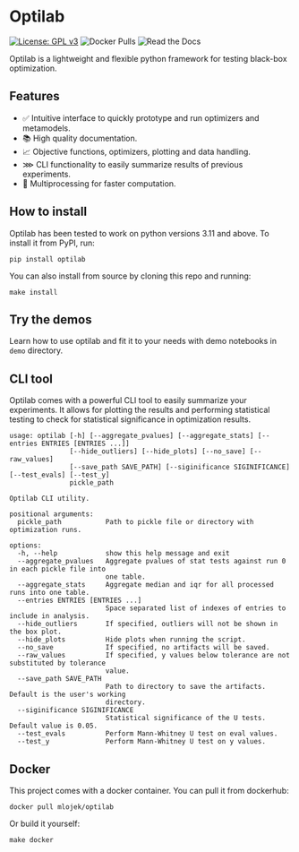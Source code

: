# Optilab
[![License: GPL v3](https://img.shields.io/badge/License-GPLv3-blue.svg)](https://www.gnu.org/licenses/gpl-3.0)
![Docker Pulls](https://img.shields.io/docker/pulls/mlojek/optilab?logo=Docker&label=Dockerhub%20pulls)
![Read the Docs](https://img.shields.io/readthedocs/optilab)

Optilab is a lightweight and flexible python framework for testing black-box optimization.

## Features
- ✅ Intuitive interface to quickly prototype and run optimizers and metamodels.
- 📚 High quality documentation.
- 📈 Objective functions, optimizers, plotting and data handling.
- ⋙ CLI functionality to easily summarize results of previous experiments.
- 🚀 Multiprocessing for faster computation.

## How to install
Optilab has been tested to work on python versions 3.11 and above. To install it from PyPI, run:
```
pip install optilab
```
You can also install from source by cloning this repo and running:
```
make install
```

## Try the demos
Learn how to use optilab and fit it to your needs with demo notebooks in `demo` directory.

## CLI tool
Optilab comes with a powerful CLI tool to easily summarize your experiments. It allows for plotting the results and performing statistical testing to check for statistical significance in optimization results.
```
usage: optilab [-h] [--aggregate_pvalues] [--aggregate_stats] [--entries ENTRIES [ENTRIES ...]]
               [--hide_outliers] [--hide_plots] [--no_save] [--raw_values]
               [--save_path SAVE_PATH] [--siginificance SIGINIFICANCE] [--test_evals] [--test_y]
               pickle_path

Optilab CLI utility.

positional arguments:
  pickle_path           Path to pickle file or directory with optimization runs.

options:
  -h, --help            show this help message and exit
  --aggregate_pvalues   Aggregate pvalues of stat tests against run 0 in each pickle file into
                        one table.
  --aggregate_stats     Aggregate median and iqr for all processed runs into one table.
  --entries ENTRIES [ENTRIES ...]
                        Space separated list of indexes of entries to include in analysis.
  --hide_outliers       If specified, outliers will not be shown in the box plot.
  --hide_plots          Hide plots when running the script.
  --no_save             If specified, no artifacts will be saved.
  --raw_values          If specified, y values below tolerance are not substituted by tolerance
                        value.
  --save_path SAVE_PATH
                        Path to directory to save the artifacts. Default is the user's working
                        directory.
  --siginificance SIGINIFICANCE
                        Statistical significance of the U tests. Default value is 0.05.
  --test_evals          Perform Mann-Whitney U test on eval values.
  --test_y              Perform Mann-Whitney U test on y values.
```

## Docker
This project comes with a docker container. You can pull it from dockerhub:
```
docker pull mlojek/optilab
```
Or build it yourself:
```
make docker
```